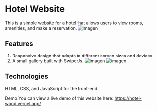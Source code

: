 # Hotel Website
This is a simple website for a hotel that allows users to view rooms, amenities, and make a reservation.
![imagen](https://user-images.githubusercontent.com/99080355/236567144-19188792-4b06-46a3-a7e6-3e7f866c6da7.png)

## Features
1. Responsive design that adapts to different screen sizes and devices
2. A small gallery built with SwiperJs.
![imagen](https://user-images.githubusercontent.com/99080355/236567763-6e9a2184-6c78-4397-aef5-cb942b77a801.png)
![imagen](https://user-images.githubusercontent.com/99080355/236568202-3a6af0de-84f0-4573-9801-4dc74cf9fae8.png)



## Technologies
HTML, CSS, and JavaScript for the front-end

Demo
You can view a live demo of this website here: https://hotel-wood.vercel.app/
